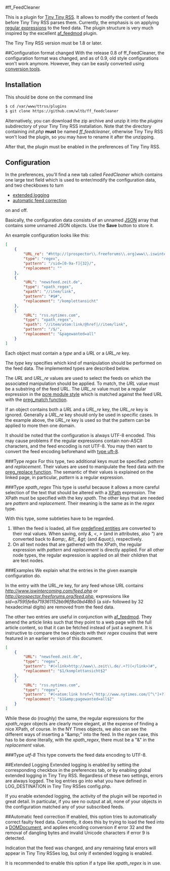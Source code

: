 #ff_FeedCleaner

This is a plugin for [Tiny Tiny RSS](https://github.com/gothfox/Tiny-Tiny-RSS). It allows to modify the content of feeds before Tiny Tiny RSS parses them.
Currently, the emphasis is on applying [regular expressions](http://www.php.net/manual/en/book.pcre.php) to the feed data.
The plugin structure is very much inspired by the excellent [af_feedmod](https://github.com/mbirth/ttrss_plugin-af_feedmod) plugin.

The Tiny Tiny RSS version must be 1.8 or later.

##Configuration format changed
With the release 0.8 of ff_FeedCleaner, the configuration format was changed,
and as of 0.9, old style configurations won't work anymore.
However, they can be easily converted using [conversion tools](https://github.com/wltb/ff_feedcleaner/blob/master/conf_conv.md#converting-the-configuration).

## Installation
This should be done on the command line

```sh
$ cd /var/www/ttrss/plugins
$ git clone https://github.com/wltb/ff_feedcleaner
```

Alternatively, you can download the zip archive and unzip it into the *plugins* subdirectory of your Tiny Tiny RSS installation.
Note that the directory containing *init.php* **must** be named *ff_feedcleaner*, otherwise Tiny Tiny RSS won't load the plugin, so you may have to rename it after the unzipping.

After that, the plugin must be enabled in the preferences of Tiny Tiny RSS.

## Configuration
In the preferences, you'll find a new tab called *FeedCleaner* which contains one large text field which is used to enter/modify the configuration data,
and two checkboxes to turn

* [extended logging](https://github.com/wltb/ff_feedcleaner#extended-logging)
* [automatic feed correction](https://github.com/wltb/ff_feedcleaner#automatic-feed-correction)

on and off.

Basically, the configuration data consists of an unnamed [JSON](http://json.org/) array that contains some unnamed JSON objects. Use the **Save** button to store it.

An example configuration looks like this:

```json
[
	{
		"URL_re": "#http://(prospector\\.freeforums\\.org|www\\.iswintercoming\\.com)/feed\\.php#",
		"type": "regex",
		"pattern": "/sid=[0-9a-f]{32}/",
		"replacement": ""
	},
	{
		"URL": "newsfeed.zeit.de",
		"type": "xpath_regex",
		"xpath": "//item/link",
		"pattern": "#$#",
		"replacement": "/komplettansicht"
	},
	{
		"URL": "rss.nytimes.com",
		"type": "xpath_regex",
		"xpath": "//item/atom:link/@href|//item/link",
		"pattern": "/$/",
		"replacement": "&pagewanted=all"
	}
]
```

Each object must contain a *type* and a *URL* or a *URL_re* key.

The *type* key specifies which kind of manipulation should be performed on the feed data. The implemented types are described below.

The *URL* and *URL_re* values are used to select the feeds on which the associated manipulation should be applied.
To match, the *URL* value must be a substring of the feed URL.
The *URL_re* value must be a regular expression in the [pcre module style](http://www.php.net/manual/en/book.pcre.php) which is matched against the feed URL with the [preg_match function](http://www.php.net/manual/en/function.preg-match.php).

If an object contains both a *URL* and a *URL_re* key, the *URL_re* key is ignored. Generally a *URL_re* key should only be used in specific cases.
In the example above, the *URL_re* key is used so that the pattern can be applied to more then one domain.

It should be noted that the configuration is always UTF-8 encoded.
This may cause problems if the regular expressions contain non-ASCII characters, and the feed encoding is not UTF-8.
You may then want to convert the feed encoding beforehand with [type uft-8](https://github.com/wltb/ff_feedcleaner#type-utf-8).

###Type *regex*
For this type, two additional keys must be specified: *pattern* and *replacement*.
Their values are used to manipulate the feed data with the [preg_replace function](http://www.php.net/manual/en/function.preg-replace.php).
The semantic of their values is explained on the linked page, in particular, *pattern* is a regular expression.

###Type *xpath_regex*
This type is useful because it allows a more careful selection of the text that should be altered with a [XPath](http://www.w3schools.com/xpath/default.asp) expression. The XPath must be specified with the key *xpath*.
The other keys that are needed are *pattern* and *replacement*. Their meaning is the same as in the *regex* type.

With this type, some subtleties have to be regarded.

1. When the feed is loaded, all five [predefined entities](http://www.w3.org/TR/REC-xml/#sec-predefined-ent) are converted to their real values. When saving, only *&*, *<*, *>* (and in attributes, also *"*) are converted back to *&amp;amp;*, *&amp;lt;*, *&amp;gt;* (and *&amp;quot;*), respectively.
2. On all text nodes that are gathered with the XPath, the regular expression with *pattern* and *replacement* is directly applied. For all other node types, the regular expression is applied on all their children that are text nodes.

###Examples
We explain what the entries in the given example configuration do.

In the entry with the URL_re key, for any feed whose URL contains *http://www.iswintercoming.com/feed.php* or *http://prospector.freeforums.org/feed.php*, expressions like *sid=a7595fe6a719361152bb96f8a0bd48b5* (a *sid=* followed by 32 hexadecimal digits) are removed from the feed data.

The other two entries are useful in conjunction with [af_feedmod](https://github.com/mbirth/ttrss_plugin-af_feedmod).
They amend the article links such that they point to a web page with the full article content, so that it can be fetched instead of just a segment.
It is instructive to compare the two objects with their *regex* cousins that were featured in an earlier version of this document.

```json
[
	{
		"URL": "newsfeed.zeit.de",
		"type": "regex",
		"pattern": "#(<link>http://www\\.zeit\\.de/.+?)(</link>)#",
		"replacement": "$1/komplettansicht$2"
	},
	{
		"URL": "rss.nytimes.com",
		"type": "regex",
		"pattern": "#(<atom:link href=\"http://www.nytimes.com/[^\"]+?)(\")#",
		"replacement": "$1&amp;pagewanted=all$2"
	}
]
```

While these do (roughly) the same, the regular expressions for the *xpath_regex* objects are clearly more elegant, at the expense of finding a nice XPath, of course.
In the NY Times objects, we also can see the different ways of inserting a "&amp;amp;" into the feed. In the *regex* case, this has to be done literally, with the *xpath_regex*, there must be a "&" in the *replacement* value.

###Type *utf-8*
This type converts the feed data encoding to UTF-8.

##Extended Logging
Extended logging is enabled by setting the corresponding checkbox in the preferences tab, or by enabling global extended logging in Tiny Tiny RSS.
Regardless of these two settings, errors are always logged.
The log entries go into what you have defined in LOG_DESTINATION in Tiny Tiny RSSes config.php.

If you enable extended logging, the activity of the plugin will be reported in great detail. In particular, if you see no output at all, none of your objects in the configuration matched any of your subscribed feeds.

##Automatic feed correction
If enabled, this option tries to automatically correct faulty feed data.
Currently, it does this by trying to load the feed into a [DOMDocument](http://www.php.net/manual/en/book.dom.php),
and applies encoding conversion if error 32 and the removal of dangling bytes and invalid Unicode characters if error 9 is detected.

Indication that the feed was changed, and any remaining fatal errors will appear in Tiny Tiny RSSes log, but only if extended logging is enabled.

It is recommended to enable this option if a type like *xpath_regex* is in use.

